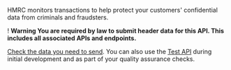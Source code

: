 HMRC monitors transactions to help protect your customers' confidential data from criminals and fraudsters.

<div class="govuk-warning-text warning-icon-fix">
  <span class="govuk-warning-text__icon warning-icon-ui-fix" aria-hidden="true">!</span>
  <strong class="govuk-warning-text__text">
    <span class="govuk-warning-text__assistive">Warning</span>
    You are required by law to submit header data for this API. This includes all associated APIs and endpoints.
  </strong>
</div>

[Check the data you need to send](/guides/fraud-prevention/). You can also use the [Test API](/api-documentation/docs/api/service/tax-free-childcare-payments/1.2) during initial development and as part of your quality assurance checks.
